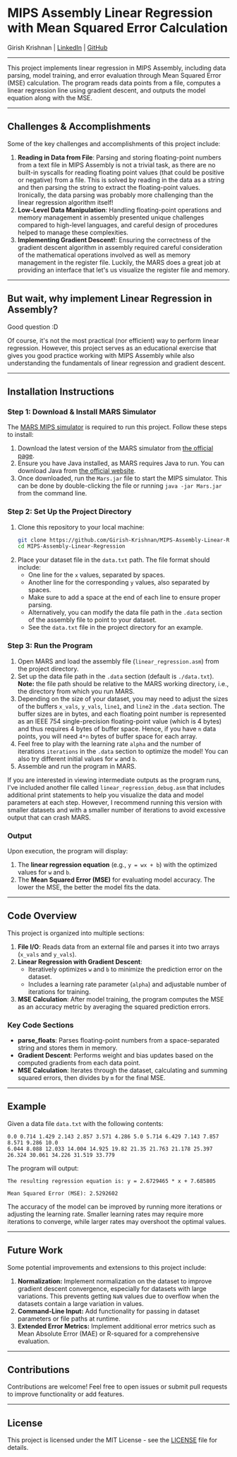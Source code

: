 # MIPS Assembly Linear Regression with Mean Squared Error Calculation

Girish Krishnan | [LinkedIn](https://www.linkedin.com/in/girk) | [GitHub](https://www.github.com/Girish-Krishnan)

---

This project implements linear regression in MIPS Assembly, including data parsing, model training, and error evaluation through Mean Squared Error (MSE) calculation. The program reads data points from a file, computes a linear regression line using gradient descent, and outputs the model equation along with the MSE.

---

## Challenges & Accomplishments

Some of the key challenges and accomplishments of this project include:

1. **Reading in Data from File**: Parsing and storing floating-point numbers from a text file in MIPS Assembly is not a trivial task, as there are no built-in syscalls for reading floating point values (that could be positive or negative) from a file. This is solved by reading in the data as a string and then parsing the string to extract the floating-point values. Ironically, the data parsing was probably more challenging than the linear regression algorithm itself!
2. **Low-Level Data Manipulation**: Handling floating-point operations and memory management in assembly presented unique challenges compared to high-level languages, and careful design of procedures helped to manage these complexities.
3. **Implementing Gradient Descent!**: Ensuring the correctness of the gradient descent algorithm in assembly required careful consideration of the mathematical operations involved as well as memory management in the register file. Luckily, the MARS does a great job at providing an interface that let's us visualize the register file and memory.
   
---

## But wait, why implement Linear Regression in Assembly?

Good question :D

Of course, it's not the most practical (nor efficient) way to perform linear regression. However, this project serves as an educational exercise that gives you good practice working with MIPS Assembly while also understanding the fundamentals of linear regression and gradient descent.

---

## Installation Instructions
### Step 1: Download & Install MARS Simulator
The [MARS MIPS simulator](https://computerscience.missouristate.edu/mars-mips-simulator.htm) is required to run this project. Follow these steps to install:

1. Download the latest version of the MARS simulator from [the official page](https://dpetersanderson.github.io/).
2. Ensure you have Java installed, as MARS requires Java to run. You can download Java from [the official website](https://www.java.com/en/download/).
3. Once downloaded, run the `Mars.jar` file to start the MIPS simulator. This can be done by double-clicking the file or running `java -jar Mars.jar` from the command line.

### Step 2: Set Up the Project Directory
1. Clone this repository to your local machine:
    ```bash
    git clone https://github.com/Girish-Krishnan/MIPS-Assembly-Linear-Regression.git
    cd MIPS-Assembly-Linear-Regression
    ```
2. Place your dataset file in the `data.txt` path. The file format should include:
   - One line for the `x` values, separated by spaces.
   - Another line for the corresponding `y` values, also separated by spaces.
   - Make sure to add a space at the end of each line to ensure proper parsing.
   - Alternatively, you can modify the data file path in the `.data` section of the assembly file to point to your dataset.
   - See the `data.txt` file in the project directory for an example.

### Step 3: Run the Program
1. Open MARS and load the assembly file (`linear_regression.asm`) from the project directory.
2. Set up the data file path in the `.data` section (default is `./data.txt`). **Note:** the file path should be relative to the MARS working directory, i.e., the directory from which you run MARS.
3. Depending on the size of your dataset, you may need to adjust the sizes of the buffers `x_vals`, `y_vals`, `line1`, and `line2` in the `.data` section. The buffer sizes are in bytes, and each floating point number is represented as an IEEE 754 single-precision floating-point value (which is 4 bytes) and thus requires 4 bytes of buffer space. Hence, if you have `n` data points, you will need `4*n` bytes of buffer space for each array.
4. Feel free to play with the learning rate `alpha` and the number of iterations `iterations` in the `.data` section to optimize the model! You can also try different initial values for `w` and `b`.
5. Assemble and run the program in MARS.

If you are interested in viewing intermediate outputs as the program runs, I've included another file called `linear_regression_debug.asm` that includes additional print statements to help you visualize the data and model parameters at each step. However, I recommend running this version with smaller datasets and with a smaller number of iterations to avoid excessive output that can crash MARS.

### Output
Upon execution, the program will display:
1. The **linear regression equation** (e.g., `y = wx + b`) with the optimized values for `w` and `b`.
2. The **Mean Squared Error (MSE)** for evaluating model accuracy. The lower the MSE, the better the model fits the data.

---

## Code Overview
This project is organized into multiple sections:
1. **File I/O**: Reads data from an external file and parses it into two arrays (`x_vals` and `y_vals`).
2. **Linear Regression with Gradient Descent**:
   - Iteratively optimizes `w` and `b` to minimize the prediction error on the dataset.
   - Includes a learning rate parameter (`alpha`) and adjustable number of iterations for training.
3. **MSE Calculation**: After model training, the program computes the MSE as an accuracy metric by averaging the squared prediction errors.

### Key Code Sections
- **parse_floats**: Parses floating-point numbers from a space-separated string and stores them in memory.
- **Gradient Descent**: Performs weight and bias updates based on the computed gradients from each data point.
- **MSE Calculation**: Iterates through the dataset, calculating and summing squared errors, then divides by `m` for the final MSE.

---

## Example
Given a data file `data.txt` with the following contents:

```
0.0 0.714 1.429 2.143 2.857 3.571 4.286 5.0 5.714 6.429 7.143 7.857 8.571 9.286 10.0 
6.044 8.088 12.033 14.004 14.925 19.82 21.35 21.763 21.178 25.397 26.324 30.061 34.226 31.519 33.779 
```

The program will output:

```
The resulting regression equation is: y = 2.6729465 * x + 7.685805

Mean Squared Error (MSE): 2.5292602
```

The accuracy of the model can be improved by running more iterations or adjusting the learning rate. Smaller learning rates may require more iterations to converge, while larger rates may overshoot the optimal values.

---

## Future Work

Some potential improvements and extensions to this project include:

1. **Normalization:** Implement normalization on the dataset to improve gradient descent convergence, especially for datasets with large variations. This prevents getting `NaN` values due to overflow when the datasets contain a large variation in values.
2. **Command-Line Input:** Add functionality for passing in dataset parameters or file paths at runtime.
3. **Extended Error Metrics:** Implement additional error metrics such as Mean Absolute Error (MAE) or R-squared for a comprehensive evaluation.

---

## Contributions

Contributions are welcome! Feel free to open issues or submit pull requests to improve functionality or add features.

---

## License

This project is licensed under the MIT License - see the [LICENSE](LICENSE) file for details.